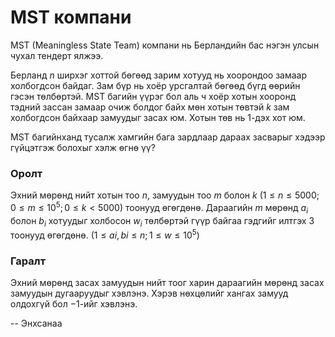 MST компани
===========

MST (Meaningless State Team) компани нь Берландийн бас нэгэн улсын чухал тендерт
ялжээ.

Берланд $n$ ширхэг хоттой бөгөөд зарим хотууд нь хоорондоо замаар холбогдсон
байдаг. Зам бүр нь хоёр урсгалтай бөгөөд бүгд өөрийн гэсэн төлбөртэй. MST багийн
үүрэг бол аль ч хоёр хотын хооронд тэдний зассан замаар очиж болдог байх мөн
хотын төвтэй $k$ зам холбогдсон байхаар замуудыг засах юм. Хотын төв нь $1$-дэх
хот юм.

MST багийнханд тусалж хамгийн бага зардлаар дараах засварыг хэдээр гүйцэтгэж
болохыг хэлж өгнө үү?


### Оролт
Эхний мөрөнд нийт хотын тоо $n$, замуудын тоо $m$ болон $k$
($1 ≤ n ≤ 5000;0 ≤ m ≤ 10^5;0 ≤ k < 5000$) тоонууд өгөгдөнө. Дараагийн $m$
мөрөнд $a_i$ болон $b_i$ хотуудыг холбосон $w_i$ төлбөртэй гүүр байгаа гэдгийг
илтгэх $3$ тоонууд өгөгдөнө. ($1 ≤ ai, bi ≤ n; 1 ≤ w ≤ 10^5$)


### Гаралт
Эхний мөрөнд засах замуудын нийт тоог харин дараагийн мөрөнд засах замуудын
дугааруудыг хэвлэнэ. Хэрэв нөхцөлийг хангах замууд олдохгүй бол $-1$-ийг
хэвлэнэ.

-- Энхсанаа
